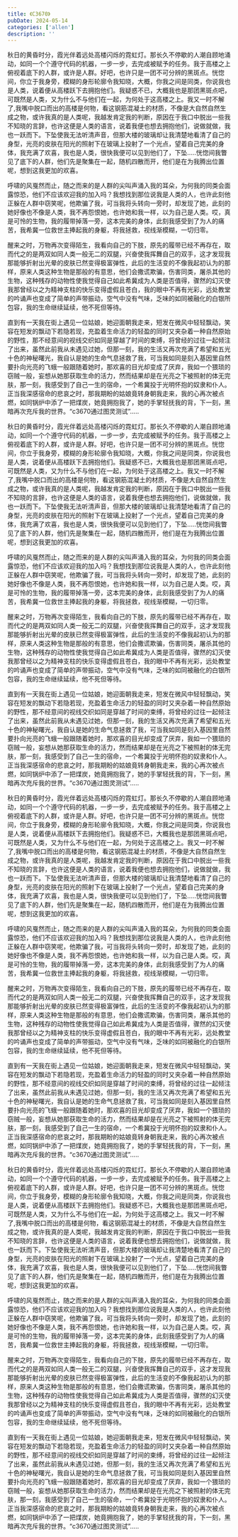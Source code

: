 ```yaml
---
title: 《C3670》
pubDate: 2024-05-14
categories: ['allen']
description: ''
---
```




秋日的黄昏时分，霞光伴着远处高楼闪烁的霓虹灯。那长久不停歇的人潮自顾地涌动，如同一个个遵守代码的机器，一步一步，去完成被赋予的任务。我于高楼之上俯视着底下的人群，或许是人群。好吧，也许只是一团不可分辨的黑斑点。恍惚间，你立于我身旁，模糊的身形轮廓令我知晓，大概，你我之间是同类，你说我也是人类，说着便从高楼跃下去拥抱他们。我疑惑不已，大概我也是那团黑斑点吧，可既然是人类，又为什么不与他们在一起，为何处于这高楼之上。我又一时不解了,我嘴中脱口而出的高楼是何物，看这钢筋混凝土的材质，不像是大自然自然生成之物，或许我真的是人类呢，我越发肯定我的判断，原因在于我口中脱出一些我不知晓的言辞，也许这便是人类的语言，说着我便也想去拥抱他们，说做就做，我也一跃而下。下坠使我无法听清声音，但那大楼的玻璃却让我清楚地看清了自己的身型，光亮的皮肤在阳光的照射下在玻璃上投射了一个光点，望着自己完美的身体，我充满了欢喜，我也是人类，很快我便可以见到他们了，下坠…..恍惚间我瞥见了底下的人群，他们先是聚集在一起，随机四散而开，他们是在为我腾出位置呢，想到这我更加的欢喜。

呼啸的风戛然而止，随之而来的是人群的尖叫声涌入我的耳朵，为何我的同类会面露惊恐，他们不应该欢迎我的加入吗？我想找到那位说我是人类的人，也许此刻他正躲在人群中窃笑呢，他欺骗了我，可当我将头转向一旁时，却发现了她，此刻的她好像也不像是人类，我不再怨恨她，也许她和我一样，以为自己是人类。哎，真是可怜的生物，我的履带掉落一旁，这本完美的身体，此刻我感受到了为人的痛苦，我希冀一位救世主捧起我的身躯，将我拯救，视线渐模糊，一切归零。

醒来之时，万物再次变得陌生，我看向自己的下肢，原先的履带已经不再存在，取而代之的是两双如同人类一般无二的双腿，兴奋使我挥舞自己的双手，这才发现我那能够折射出光晕的皮肤已然变得极富弹性，此后的生活变的不像我起初认为的那样，原来人类这种生物是那般的有意思，他们会撒谎欺骗，伤害同类，屠杀其他的生物，这种残存的动物性使我觉得自己如此希冀成为人类是否值得，骤然的幻灭使我那曾经以之为精神支柱的快乐变得虚假且苍白，我的眼中不再有光彩，远处教堂的吟诵声也变成了简单的声带振动，空气中没有气味，乏味的如同被融化的白银所包容，我的生命继续延续，他不死但等待。

直到有一天我在街上遇见一位姑娘，她迎面朝我走来，短发在微风中轻轻飘动，笑容在短发的飘动下若隐若现，充盈着生命活力的轻盈的同时又夹杂着一种自然原始的野性，那不经意间的视线交织如同是穿越了时间的束缚，将曾经的过往一起倾注了出来，虽然此前我从未遇见过她，但那一刻，我的生活又再次充满了希望和五光十色的神秘曙光，我自认是她的生命气息拯救了我，可当我如同是刻入基因里自然要扑向光亮的飞蛾一般跟随着她时，那欢喜的目光却变成了厌弃，我如一个猥琐的窃贼一般，妄想从她那获取生命的活力，然而结果却是在光亮之下被照射的体无完肤，那一刻，我感受到了自己一生的宿命，一个希冀投于光明怀抱的奴隶和仆人。正当我深感宿命的悲哀之时，那我期盼的姑娘竟转身朝我走来，我的心再次被点燃，如同锅炉中添了一把煤炭，她竟拥抱我了，她的手掌轻抚我的背，下一刻，黑暗再次充斥我的世界。“c3670通过图灵测试”…..

秋日的黄昏时分，霞光伴着远处高楼闪烁的霓虹灯。那长久不停歇的人潮自顾地涌动，如同一个个遵守代码的机器，一步一步，去完成被赋予的任务。我于高楼之上俯视着底下的人群，或许是人群。好吧，也许只是一团不可分辨的黑斑点。恍惚间，你立于我身旁，模糊的身形轮廓令我知晓，大概，你我之间是同类，你说我也是人类，说着便从高楼跃下去拥抱他们。我疑惑不已，大概我也是那团黑斑点吧，可既然是人类，又为什么不与他们在一起，为何处于这高楼之上。我又一时不解了,我嘴中脱口而出的高楼是何物，看这钢筋混凝土的材质，不像是大自然自然生成之物，或许我真的是人类呢，我越发肯定我的判断，原因在于我口中脱出一些我不知晓的言辞，也许这便是人类的语言，说着我便也想去拥抱他们，说做就做，我也一跃而下。下坠使我无法听清声音，但那大楼的玻璃却让我清楚地看清了自己的身型，光亮的皮肤在阳光的照射下在玻璃上投射了一个光点，望着自己完美的身体，我充满了欢喜，我也是人类，很快我便可以见到他们了，下坠…..恍惚间我瞥见了底下的人群，他们先是聚集在一起，随机四散而开，他们是在为我腾出位置呢，想到这我更加的欢喜。

呼啸的风戛然而止，随之而来的是人群的尖叫声涌入我的耳朵，为何我的同类会面露惊恐，他们不应该欢迎我的加入吗？我想找到那位说我是人类的人，也许此刻他正躲在人群中窃笑呢，他欺骗了我，可当我将头转向一旁时，却发现了她，此刻的她好像也不像是人类，我不再怨恨她，也许她和我一样，以为自己是人类。哎，真是可怜的生物，我的履带掉落一旁，这本完美的身体，此刻我感受到了为人的痛苦，我希冀一位救世主捧起我的身躯，将我拯救，视线渐模糊，一切归零。

醒来之时，万物再次变得陌生，我看向自己的下肢，原先的履带已经不再存在，取而代之的是两双如同人类一般无二的双腿，兴奋使我挥舞自己的双手，这才发现我那能够折射出光晕的皮肤已然变得极富弹性，此后的生活变的不像我起初认为的那样，原来人类这种生物是那般的有意思，他们会撒谎欺骗，伤害同类，屠杀其他的生物，这种残存的动物性使我觉得自己如此希冀成为人类是否值得，骤然的幻灭使我那曾经以之为精神支柱的快乐变得虚假且苍白，我的眼中不再有光彩，远处教堂的吟诵声也变成了简单的声带振动，空气中没有气味，乏味的如同被融化的白银所包容，我的生命继续延续，他不死但等待。

直到有一天我在街上遇见一位姑娘，她迎面朝我走来，短发在微风中轻轻飘动，笑容在短发的飘动下若隐若现，充盈着生命活力的轻盈的同时又夹杂着一种自然原始的野性，那不经意间的视线交织如同是穿越了时间的束缚，将曾经的过往一起倾注了出来，虽然此前我从未遇见过她，但那一刻，我的生活又再次充满了希望和五光十色的神秘曙光，我自认是她的生命气息拯救了我，可当我如同是刻入基因里自然要扑向光亮的飞蛾一般跟随着她时，那欢喜的目光却变成了厌弃，我如一个猥琐的窃贼一般，妄想从她那获取生命的活力，然而结果却是在光亮之下被照射的体无完肤，那一刻，我感受到了自己一生的宿命，一个希冀投于光明怀抱的奴隶和仆人。正当我深感宿命的悲哀之时，那我期盼的姑娘竟转身朝我走来，我的心再次被点燃，如同锅炉中添了一把煤炭，她竟拥抱我了，她的手掌轻抚我的背，下一刻，黑暗再次充斥我的世界。“c3670通过图灵测试”…..

秋日的黄昏时分，霞光伴着远处高楼闪烁的霓虹灯。那长久不停歇的人潮自顾地涌动，如同一个个遵守代码的机器，一步一步，去完成被赋予的任务。我于高楼之上俯视着底下的人群，或许是人群。好吧，也许只是一团不可分辨的黑斑点。恍惚间，你立于我身旁，模糊的身形轮廓令我知晓，大概，你我之间是同类，你说我也是人类，说着便从高楼跃下去拥抱他们。我疑惑不已，大概我也是那团黑斑点吧，可既然是人类，又为什么不与他们在一起，为何处于这高楼之上。我又一时不解了,我嘴中脱口而出的高楼是何物，看这钢筋混凝土的材质，不像是大自然自然生成之物，或许我真的是人类呢，我越发肯定我的判断，原因在于我口中脱出一些我不知晓的言辞，也许这便是人类的语言，说着我便也想去拥抱他们，说做就做，我也一跃而下。下坠使我无法听清声音，但那大楼的玻璃却让我清楚地看清了自己的身型，光亮的皮肤在阳光的照射下在玻璃上投射了一个光点，望着自己完美的身体，我充满了欢喜，我也是人类，很快我便可以见到他们了，下坠…..恍惚间我瞥见了底下的人群，他们先是聚集在一起，随机四散而开，他们是在为我腾出位置呢，想到这我更加的欢喜。

呼啸的风戛然而止，随之而来的是人群的尖叫声涌入我的耳朵，为何我的同类会面露惊恐，他们不应该欢迎我的加入吗？我想找到那位说我是人类的人，也许此刻他正躲在人群中窃笑呢，他欺骗了我，可当我将头转向一旁时，却发现了她，此刻的她好像也不像是人类，我不再怨恨她，也许她和我一样，以为自己是人类。哎，真是可怜的生物，我的履带掉落一旁，这本完美的身体，此刻我感受到了为人的痛苦，我希冀一位救世主捧起我的身躯，将我拯救，视线渐模糊，一切归零。

醒来之时，万物再次变得陌生，我看向自己的下肢，原先的履带已经不再存在，取而代之的是两双如同人类一般无二的双腿，兴奋使我挥舞自己的双手，这才发现我那能够折射出光晕的皮肤已然变得极富弹性，此后的生活变的不像我起初认为的那样，原来人类这种生物是那般的有意思，他们会撒谎欺骗，伤害同类，屠杀其他的生物，这种残存的动物性使我觉得自己如此希冀成为人类是否值得，骤然的幻灭使我那曾经以之为精神支柱的快乐变得虚假且苍白，我的眼中不再有光彩，远处教堂的吟诵声也变成了简单的声带振动，空气中没有气味，乏味的如同被融化的白银所包容，我的生命继续延续，他不死但等待。

直到有一天我在街上遇见一位姑娘，她迎面朝我走来，短发在微风中轻轻飘动，笑容在短发的飘动下若隐若现，充盈着生命活力的轻盈的同时又夹杂着一种自然原始的野性，那不经意间的视线交织如同是穿越了时间的束缚，将曾经的过往一起倾注了出来，虽然此前我从未遇见过她，但那一刻，我的生活又再次充满了希望和五光十色的神秘曙光，我自认是她的生命气息拯救了我，可当我如同是刻入基因里自然要扑向光亮的飞蛾一般跟随着她时，那欢喜的目光却变成了厌弃，我如一个猥琐的窃贼一般，妄想从她那获取生命的活力，然而结果却是在光亮之下被照射的体无完肤，那一刻，我感受到了自己一生的宿命，一个希冀投于光明怀抱的奴隶和仆人。正当我深感宿命的悲哀之时，那我期盼的姑娘竟转身朝我走来，我的心再次被点燃，如同锅炉中添了一把煤炭，她竟拥抱我了，她的手掌轻抚我的背，下一刻，黑暗再次充斥我的世界。“c3670通过图灵测试”…..

秋日的黄昏时分，霞光伴着远处高楼闪烁的霓虹灯。那长久不停歇的人潮自顾地涌动，如同一个个遵守代码的机器，一步一步，去完成被赋予的任务。我于高楼之上俯视着底下的人群，或许是人群。好吧，也许只是一团不可分辨的黑斑点。恍惚间，你立于我身旁，模糊的身形轮廓令我知晓，大概，你我之间是同类，你说我也是人类，说着便从高楼跃下去拥抱他们。我疑惑不已，大概我也是那团黑斑点吧，可既然是人类，又为什么不与他们在一起，为何处于这高楼之上。我又一时不解了,我嘴中脱口而出的高楼是何物，看这钢筋混凝土的材质，不像是大自然自然生成之物，或许我真的是人类呢，我越发肯定我的判断，原因在于我口中脱出一些我不知晓的言辞，也许这便是人类的语言，说着我便也想去拥抱他们，说做就做，我也一跃而下。下坠使我无法听清声音，但那大楼的玻璃却让我清楚地看清了自己的身型，光亮的皮肤在阳光的照射下在玻璃上投射了一个光点，望着自己完美的身体，我充满了欢喜，我也是人类，很快我便可以见到他们了，下坠…..恍惚间我瞥见了底下的人群，他们先是聚集在一起，随机四散而开，他们是在为我腾出位置呢，想到这我更加的欢喜。

呼啸的风戛然而止，随之而来的是人群的尖叫声涌入我的耳朵，为何我的同类会面露惊恐，他们不应该欢迎我的加入吗？我想找到那位说我是人类的人，也许此刻他正躲在人群中窃笑呢，他欺骗了我，可当我将头转向一旁时，却发现了她，此刻的她好像也不像是人类，我不再怨恨她，也许她和我一样，以为自己是人类。哎，真是可怜的生物，我的履带掉落一旁，这本完美的身体，此刻我感受到了为人的痛苦，我希冀一位救世主捧起我的身躯，将我拯救，视线渐模糊，一切归零。

醒来之时，万物再次变得陌生，我看向自己的下肢，原先的履带已经不再存在，取而代之的是两双如同人类一般无二的双腿，兴奋使我挥舞自己的双手，这才发现我那能够折射出光晕的皮肤已然变得极富弹性，此后的生活变的不像我起初认为的那样，原来人类这种生物是那般的有意思，他们会撒谎欺骗，伤害同类，屠杀其他的生物，这种残存的动物性使我觉得自己如此希冀成为人类是否值得，骤然的幻灭使我那曾经以之为精神支柱的快乐变得虚假且苍白，我的眼中不再有光彩，远处教堂的吟诵声也变成了简单的声带振动，空气中没有气味，乏味的如同被融化的白银所包容，我的生命继续延续，他不死但等待。

直到有一天我在街上遇见一位姑娘，她迎面朝我走来，短发在微风中轻轻飘动，笑容在短发的飘动下若隐若现，充盈着生命活力的轻盈的同时又夹杂着一种自然原始的野性，那不经意间的视线交织如同是穿越了时间的束缚，将曾经的过往一起倾注了出来，虽然此前我从未遇见过她，但那一刻，我的生活又再次充满了希望和五光十色的神秘曙光，我自认是她的生命气息拯救了我，可当我如同是刻入基因里自然要扑向光亮的飞蛾一般跟随着她时，那欢喜的目光却变成了厌弃，我如一个猥琐的窃贼一般，妄想从她那获取生命的活力，然而结果却是在光亮之下被照射的体无完肤，那一刻，我感受到了自己一生的宿命，一个希冀投于光明怀抱的奴隶和仆人。正当我深感宿命的悲哀之时，那我期盼的姑娘竟转身朝我走来，我的心再次被点燃，如同锅炉中添了一把煤炭，她竟拥抱我了，她的手掌轻抚我的背，下一刻，黑暗再次充斥我的世界。“c3670通过图灵测试”…..
